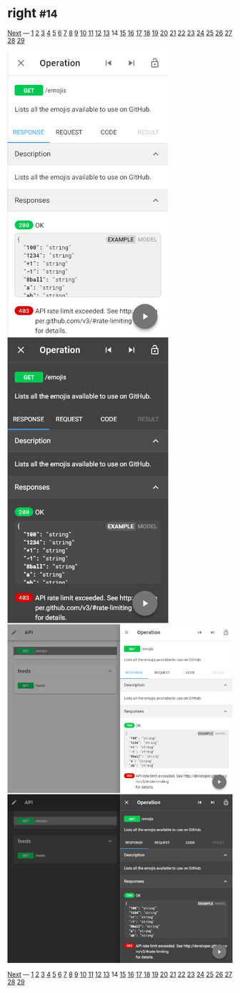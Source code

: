 # right <small>#14</small>

[Next](./15_request.md) &mdash; [1](./01_loading.md) [2](./02_landing.md) [3](./03_download.md) [4](./04_generator.md) [5](./05_language.md) [6](./06_options.md) [7](./07_menu.md) [8](./08_view.md) [9](./09_wide.md) [10](./10_summary+paths.md) [11](./11_summary.md) [12](./12_operations.md) [13](./13_table.md) 14 [15](./15_request.md) [16](./16_code.md) [17](./17_method.md) [18](./18_status.md) [19](./19_header.md) [20](./20_left.md) [21](./21_categories.md) [22](./22_recent.md) [23](./23_edit.md) [24](./24_fullscreen.md) [25](./25_test.md) [26](./26_methods.md) [27](./27_statuses.md) [28](./28_headers.md) [29](./29_about.md) 

![](./images/light_xs_14_right.png)![](./images/dark_xs_14_right.png)![](./images/light_md_14_right.png)![](./images/dark_md_14_right.png)

[Next](./15_request.md) &mdash; [1](./01_loading.md) [2](./02_landing.md) [3](./03_download.md) [4](./04_generator.md) [5](./05_language.md) [6](./06_options.md) [7](./07_menu.md) [8](./08_view.md) [9](./09_wide.md) [10](./10_summary+paths.md) [11](./11_summary.md) [12](./12_operations.md) [13](./13_table.md) 14 [15](./15_request.md) [16](./16_code.md) [17](./17_method.md) [18](./18_status.md) [19](./19_header.md) [20](./20_left.md) [21](./21_categories.md) [22](./22_recent.md) [23](./23_edit.md) [24](./24_fullscreen.md) [25](./25_test.md) [26](./26_methods.md) [27](./27_statuses.md) [28](./28_headers.md) [29](./29_about.md) 
